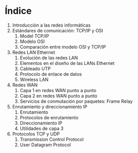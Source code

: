 # Índice

1. Introducción a las redes informáticas
2. Estándares de comunicación: TCP/IP y OSI
	1. Model TCP/IP
	2. Modelo OSI
	3. Comparación entre modelo OSI y TCP/IP
3. Redes LAN Ethernet
	1. Evolución de las redes LAN
	2. Elementos en el diseño de las LANs Ethernet
	3. Cableado UTP
	4. Protocolo de enlace de datos
	5. Wireless LAN
4. Redes WAN
	1. Capa 1 en redes WAN punto a punto
	2. Capa 2 en redes WAN punto a punto
	3. Servicios de conmutación por paquetes: Frame Relay
5. Enrutamiento y direccionamiento IP
	1. Enrutamiento
	2. Protocolos de enrutamiento
	3. Direccionamiento IP
	4. Utilidades de capa 3
6. Protocolos TCP y UDP
	1. Transmission Control Protocol
	2. User Datagram Protocol